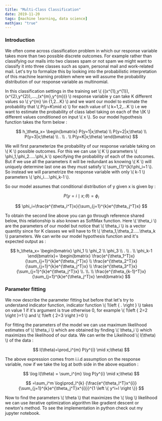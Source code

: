 ```yaml
---
title: "Multi-Class Classification"
date: 2019-11-20
tags: [machine learning, data science]
mathjax: "true"
---
```

### Introduction

We often come across classification problem in which our response variable takes more than two possible discrete outcomes. For example rather than classifying our mails into two classes spam or not spam we might want to classify it into three classes such as spam, personal mail and work-related mail.
Let's try to formalize this by looking into the probabilistic interpretation of this machine learning problem where we will assume the probability distribution of our response variable as multinomial.

In this classification settings in the training set \\( {(x^{1},y^{1}),(x^{2},y^{2}),....,(x^{m},y^{m})} \\) response variable y can take K different values so \\( y^{m} \in {1,2...K} \\) and we want our model to estimate the probability that \\( P(y=K\mid x) \\) for each value of \\( k=1,2,...K \\) i.e we want to estimate the probability of class label taking on each of the \\(K \\) different values conditioned on input \\( x \\). So our model hypothesis function takes the form below :

$$
h_\theta_x=
\begin{bmatrix} P(y=1|x;\theta)
\\ P(y=2|x;\theta)
\\ P(y=3|x;\theta)
\\ .
\\ .
\\ P(y=K|x;\theta)
\end{bmatrix}
$$



We will first parameterize the probability of our response variable taking on \\( K \\) possible outcomes. For this we can use \\( K \\) parameters \\( \phi_1,\phi_2.....\phi_k \\) specifying the probability of each of the outcomes. But if we use all the parameters it will be redundant as knowing \\( K \\) will uniquely determine last one as they must satisfy \\( \sum_{1}^{k}\phi_i=1 \\). So instead we will parametrize the response variable with only \\( k-1 \\) parameters \\( \phi_i....\phi_k-1 \\).

So our model assumes that conditional distribution of y given x is given by :

$$
P(y=i\mid x;\theta)=\phi_i
$$

$$
\phi_i=\frac{e^{\theta_i^T}x}{\sum_{j=1}^{k}e^{\theta_j^T}x}
$$

To obtain the second line above you can go through reference shared below, this relationship is also known as SoftMax function. Here \\( \theta_i \\) are the parameters of our model but notice that \\( \theta_i \\) is a vector quantity since for K classes we will have to fit \\( \theta_1,\theta_2.....\theta_k \\) parameters. We can write our model hypothesis function and it's expected output as :

$$
h_\theta_x=
\begin{bmatrix} \phi_1
\\ \phi_2
\\ \phi_3
\\ .
\\ .
\\ \phi_k-1
\end{bmatrix}=
\begin{bmatrix} \frac{e^{\theta_1^T}x}{\sum_{j=1}^{k}e^{\theta_j^T}x}
\\ \frac{e^{\theta_2^T}x}{\sum_{j=1}^{k}e^{\theta_j^T}x}
\\ \frac{e^{\theta_3^T}x}{\sum_{j=1}^{k}e^{\theta_j^T}x}
\\.
\\.
\\ \frac{e^{\theta_{k-1}^T}x}{\sum_{j=1}^{k}e^{\theta_j^T}x}
\end{bmatrix}
$$


### Parameter fitting

We now describe the parameter fitting but before that let's try to understand indicator function, indicator function \\( 1\left \{ . \right \} \\) takes on value 1 if it's argument is true otherwise 0, for example \\( 1\left \{ 2=2 \right \}=1 \\) and \\( 1\left \{ 2=3 \right \}=0 \\)

For fitting the parameters of the model we can use maximum likelihood estimates of \\( \theta_i \\) which are obtained by finding \\( \theta_i \\) which maximizes the likelihood of our data. We can write the Likelihood \\( l(\theta) \\) of the data :

$$
l(\theta)=\prod_i^{m} P(y^{i} \mid x;\theta)
$$

The above expression comes from i.i.d assumption on the response variable, now if we take the log at both side in the above equation :

$$
 \log l(\theta) = \sum_i^{m} \log P(y^{i} \mid x;\theta)
$$

$$
 =\sum_i^m \log\prod_l^{k} {\frac{e^{\theta_l^T}x^{i}}{\sum_{j=1}^{k}e^{\theta_j^T}x^{i}}}^{1 \left \{ y^i=l \right \}}
 $$

 Now to find the parameters \\( \theta \\) that maximizes the \\( \log \\) likelihood we can use iterative optimization algorithm like gradient descent or newton's method. To see the implementation in python check out my jupyter notebook.

